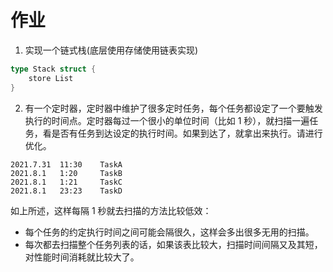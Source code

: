 # 作业

1. 实现一个链式栈(底层使用存储使用链表实现)

```go
type Stack struct {
	store List
}
```

2. 有一个定时器，定时器中维护了很多定时任务，每个任务都设定了一个要触发执行的时间点。定时器每过一个很小的单位时间（比如 1 秒），就扫描一遍任务，看是否有任务到达设定的执行时间。如果到达了，就拿出来执行。请进行优化。

```
2021.7.31  11:30    TaskA
2021.8.1   1:20     TaskB
2021.8.1   1:21     TaskC
2021.8.1   23:23    TaskD
```

如上所述，这样每隔 1 秒就去扫描的方法比较低效：

+ 每个任务的约定执行时间之间可能会隔很久，这样会多出很多无用的扫描。
+ 每次都去扫描整个任务列表的话，如果该表比较大，扫描时间间隔又及其短，对性能时间消耗就比较大了。
